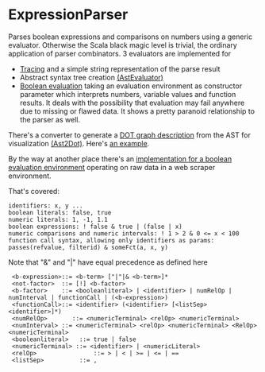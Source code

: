 # ExpressionParser

Parses boolean expressions and comparisons on numbers using a generic evaluator. Otherwise the Scala black magic level is trivial, the ordinary application of parser combinators. 3 evaluators are implemented for

* [Tracing](https://github.com/curiosag/expressionparser/blob/master/src/org/cg/scala/expressionparser/ExprEvaluator.scala) and a simple string representation of the parse result
* Abstract syntax tree creation [(AstEvaluator)](https://github.com/curiosag/expressionparser/blob/master/src/org/cg/scala/expressionparser/AstEvaluator.scala)
* [Boolean evaluation](https://github.com/curiosag/expressionparser/blob/master/src/org/cg/scala/expressionparser/BooleanEvaluator.scala) taking an evaluation environment as constructor parameter which interprets numbers, variable values and function results. It deals with the possibility that evaluation may fail anywhere due to missing or flawed data. It shows a pretty paranoid relationship to the parser as well.

There's a converter to generate a [DOT graph description](http://www.graphviz.org/Documentation.php) from the AST for visualization [(Ast2Dot)](https://github.com/curiosag/expressionparser/blob/master/src/org/cg/scala/expressionparser/Ast2Dot.scala). Here's [an example](https://raw.githubusercontent.com/curiosag/expressionparser/master/expression.gif).

By the way at another place there's an [implementation for a boolean evaluation environment](https://github.com/curiosag/AdScraperExpressionFilter/blob/master/src/org/cg/adscraper/exprFilter/ExprEvaluatorAdScraper.scala) operating on raw data in a web scraper environment.

That's covered:
    
    identifiers: x, y ...
    boolean literals: false, true
    numeric literals: 1, -1, 1.1 
    boolean expressions: ! false & true | (false | x)
    numeric comparisons and numeric intervals: ! 1 > 2 & 0 <= x < 100
    function call syntax, allowing only identifiers as params: passes(refvalue, filterid) & someFct(a, x, y)
    
Note that "&" and "|" have equal precedence as defined here

     <b-expression>::= <b-term> ["|"|& <b-term>]*
     <not-factor>  ::= [!] <b-factor>
     <b-factor>    ::= <booleanliteral> | <identifier> | numRelOp | numInterval | functionCall | (<b-expression>) 
     <functionCall>::= <identifier> (<identifier> [<listSep> <identifier>]*)
     <numRelOp> 	  ::= <numericTerminal> <relOp> <numericTerminal>
     <numInterval> ::= <numericTerminal> <relOp> <numericTerminal> <RelOp> <numericTerminal>
     <booleanliteral>   ::= true | false 
     <numericTerminal> ::= <identifier> | <numericLiteral>
     <relOp>				::= > | < | >= | <= | ==
     <listSep>			::= ,
